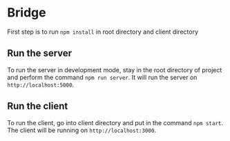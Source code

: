 # Bridge

First step is to run `npm install` in root directory and client directory

## Run the server

To run the server in development mode, stay in the root directory of project and perform the command  `npm run server`. It will run the server on `http://localhost:5000`. 


## Run the client

To run the client, go into client directory and put in the command `npm start`.
The client will be running on `http://localhost:3000`.
